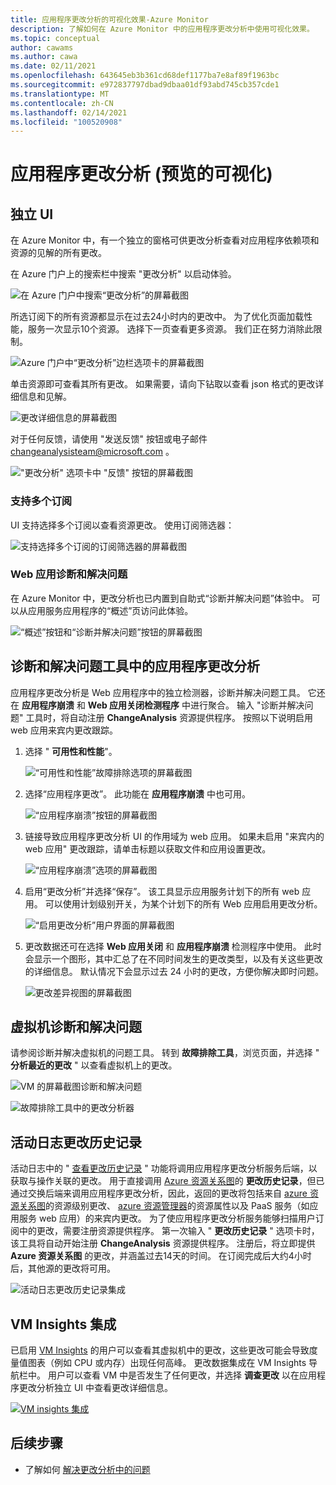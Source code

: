 ```yaml
---
title: 应用程序更改分析的可视化效果-Azure Monitor
description: 了解如何在 Azure Monitor 中的应用程序更改分析中使用可视化效果。
ms.topic: conceptual
author: cawams
ms.author: cawa
ms.date: 02/11/2021
ms.openlocfilehash: 643645eb3b361cd68def1177ba7e8af89f1963bc
ms.sourcegitcommit: e972837797dbad9dbaa01df93abd745cb357cde1
ms.translationtype: MT
ms.contentlocale: zh-CN
ms.lasthandoff: 02/14/2021
ms.locfileid: "100520908"
---
```

# <a name="visualizations-for-application-change-analysis-preview"></a>应用程序更改分析 (预览的可视化) 

## <a name="standalone-ui"></a>独立 UI

在 Azure Monitor 中，有一个独立的窗格可供更改分析查看对应用程序依赖项和资源的见解的所有更改。

在 Azure 门户上的搜索栏中搜索 "更改分析" 以启动体验。

![在 Azure 门户中搜索“更改分析”的屏幕截图](./media/change-analysis/search-change-analysis.png)

所选订阅下的所有资源都显示在过去24小时内的更改中。 为了优化页面加载性能，服务一次显示10个资源。 选择下一页查看更多资源。 我们正在努力消除此限制。

![Azure 门户中“更改分析”边栏选项卡的屏幕截图](./media/change-analysis/change-analysis-standalone-blade.png)

单击资源即可查看其所有更改。 如果需要，请向下钻取以查看 json 格式的更改详细信息和见解。

![更改详细信息的屏幕截图](./media/change-analysis/change-details.png)

对于任何反馈，请使用 "发送反馈" 按钮或电子邮件 changeanalysisteam@microsoft.com 。

!["更改分析" 选项卡中 "反馈" 按钮的屏幕截图](./media/change-analysis/change-analysis-feedback.png)

### <a name="multiple-subscription-support"></a>支持多个订阅

UI 支持选择多个订阅以查看资源更改。 使用订阅筛选器：

![支持选择多个订阅的订阅筛选器的屏幕截图](./media/change-analysis/multiple-subscriptions-support.png)

### <a name="web-app-diagnose-and-solve-problems"></a>Web 应用诊断和解决问题

在 Azure Monitor 中，更改分析也已内置到自助式“诊断并解决问题”体验中。 可以从应用服务应用程序的“概述”页访问此体验。

![“概述”按钮和“诊断并解决问题”按钮的屏幕截图](./media/change-analysis/change-analysis.png)

## <a name="application-change-analysis-in-the-diagnose-and-solve-problems-tool"></a>诊断和解决问题工具中的应用程序更改分析

应用程序更改分析是 Web 应用程序中的独立检测器，诊断并解决问题工具。 它还在 **应用程序崩溃** 和 **Web 应用关闭检测程序** 中进行聚合。 输入 "诊断并解决问题" 工具时，将自动注册 **ChangeAnalysis** 资源提供程序。 按照以下说明启用 web 应用来宾内更改跟踪。

1. 选择 " **可用性和性能**"。

    ![“可用性和性能”故障排除选项的屏幕截图](./media/change-analysis/availability-and-performance.png)

2. 选择“应用程序更改”。 此功能在 **应用程序崩溃** 中也可用。

   ![“应用程序崩溃”按钮的屏幕截图](./media/change-analysis/application-changes.png)

3. 链接导致应用程序更改分析 UI 的作用域为 web 应用。 如果未启用 "来宾内的 web 应用" 更改跟踪，请单击标题以获取文件和应用设置更改。

   ![“应用程序崩溃”选项的屏幕截图](./media/change-analysis/enable-changeanalysis.png)

4. 启用“更改分析”并选择“保存”。 该工具显示应用服务计划下的所有 web 应用。 可以使用计划级别开关，为某个计划下的所有 Web 应用启用更改分析。

    ![“启用更改分析”用户界面的屏幕截图](./media/change-analysis/change-analysis-on.png)

5. 更改数据还可在选择 **Web 应用关闭** 和 **应用程序崩溃** 检测程序中使用。 此时会显示一个图形，其中汇总了在不同时间发生的更改类型，以及有关这些更改的详细信息。 默认情况下会显示过去 24 小时的更改，方便你解决即时问题。

     ![更改差异视图的屏幕截图](./media/change-analysis/change-view.png)

## <a name="virtual-machine-diagnose-and-solve-problems"></a>虚拟机诊断和解决问题

请参阅诊断并解决虚拟机的问题工具。  转到 **故障排除工具**，浏览页面，并选择 " **分析最近的更改** " 以查看虚拟机上的更改。

![VM 的屏幕截图诊断和解决问题](./media/change-analysis/vm-dnsp-troubleshootingtools.png)

![故障排除工具中的更改分析器](./media/change-analysis/analyze-recent-changes.png)

## <a name="activity-log-change-history"></a>活动日志更改历史记录

活动日志中的 " [查看更改历史记录](../platform/activity-log.md#view-change-history) " 功能将调用应用程序更改分析服务后端，以获取与操作关联的更改。 用于直接调用 [Azure 资源关系图](../../governance/resource-graph/overview.md)的 **更改历史记录**，但已通过交换后端来调用应用程序更改分析，因此，返回的更改将包括来自 [azure 资源关系图](../../governance/resource-graph/overview.md)的资源级别更改、 [azure 资源管理器](../../azure-resource-manager/management/overview.md)的资源属性以及 PaaS 服务（如应用服务 web 应用）的来宾内更改。 为了使应用程序更改分析服务能够扫描用户订阅中的更改，需要注册资源提供程序。 第一次输入 " **更改历史记录** " 选项卡时，该工具将自动开始注册 **ChangeAnalysis** 资源提供程序。 注册后，将立即提供 **Azure 资源关系图** 的更改，并涵盖过去14天的时间。 在订阅完成后大约4小时后，其他源的更改将可用。

![活动日志更改历史记录集成](./media/change-analysis/activity-log-change-history.png)

## <a name="vm-insights-integration"></a>VM Insights 集成

已启用 [VM Insights](../insights/vminsights-overview.md) 的用户可以查看其虚拟机中的更改，这些更改可能会导致度量值图表（例如 CPU 或内存）出现任何高峰。 更改数据集成在 VM Insights 导航栏中。 用户可以查看 VM 中是否发生了任何更改，并选择 **调查更改** 以在应用程序更改分析独立 UI 中查看更改详细信息。

[![VM insights 集成](./media/change-analysis/vm-insights.png)](./media/change-analysis/vm-insights.png#lightbox)

## <a name="next-steps"></a>后续步骤

- 了解如何 [解决更改分析中的问题](change-analysis-troubleshoot.md)
